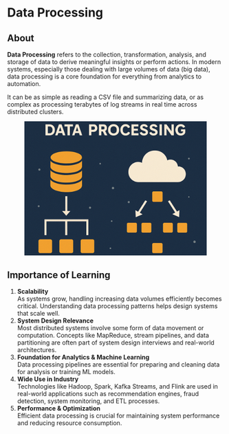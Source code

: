 # Data Processing

## About

**Data Processing** refers to the collection, transformation, analysis, and storage of data to derive meaningful insights or perform actions. In modern systems, especially those dealing with large volumes of data (big data), data processing is a core foundation for everything from analytics to automation.

It can be as simple as reading a CSV file and summarizing data, or as complex as processing terabytes of log streams in real time across distributed clusters.

<figure><img src="../../.gitbook/assets/data-processing (1).png" alt=""><figcaption></figcaption></figure>

## Importance of Learning

1. **Scalability**\
   As systems grow, handling increasing data volumes efficiently becomes critical. Understanding data processing patterns helps design systems that scale well.
2. **System Design Relevance**\
   Most distributed systems involve some form of data movement or computation. Concepts like MapReduce, stream pipelines, and data partitioning are often part of system design interviews and real-world architectures.
3. **Foundation for Analytics & Machine Learning**\
   Data processing pipelines are essential for preparing and cleaning data for analysis or training ML models.
4. **Wide Use in Industry**\
   Technologies like Hadoop, Spark, Kafka Streams, and Flink are used in real-world applications such as recommendation engines, fraud detection, system monitoring, and ETL processes.
5. **Performance & Optimization**\
   Efficient data processing is crucial for maintaining system performance and reducing resource consumption.
